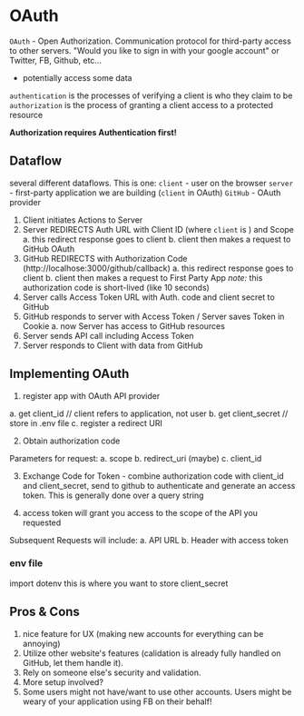 # OAuth
`OAuth` - Open Authorization.  Communication protocol for third-party access to other servers.
"Would you like to sign in with your google account" or Twitter, FB, Github, etc...

- potentially access some data

`authentication` is the processes of verifying a client is who they claim to be
`authorization` is the process of granting a client access to a protected resource

**Authorization requires Authentication first!**

## Dataflow
several different dataflows.  This is one:
`client` - user on the browser
`server` - first-party application we are building (`client` in OAuth)
`GitHub` - OAuth provider

1. Client initiates Actions to Server
2. Server REDIRECTS Auth URL with Client ID (where `client` is ) and Scope
  a. this redirect response goes to client
  b. client then makes a request to GitHub OAuth
3. GitHub REDIRECTS with Authorization Code (http://localhose:3000/github/callback)
  a. this redirect response goes to client
  b. client then makes a request to First Party App
  *note:* this authorization code is short-lived (like 10 seconds)
4. Server calls Access Token URL with Auth. code and client secret to GitHub
5. GitHub responds to server with Access Token / Server saves Token in Cookie
  a. now Server has access to GitHub resources
6. Server sends API call including Access Token
7. Server responds to Client with data from GitHub

## Implementing OAuth
1. register app with OAuth API provider

  a. get client_id            // client refers to application, not user
  b. get client_secret        // store in .env file
  c. register a redirect URI

2. Obtain authorization code

Parameters for request:
  a. scope
  b. redirect_uri (maybe)
  c. client_id

3. Exchange Code for Token - combine authorization code with client_id and client_secret, send to github to authenticate and generate an access token.  This is generally done over a query string

4. access token will grant you access to the scope of the API you requested

Subsequent Requests will include:
  a. API URL
  b. Header with access token

### env file
import dotenv
this is where you want to store client_secret

## Pros & Cons
1. nice feature for UX (making new accounts for everything can be annoying)
2. Utilize other website's features (calidation is already fully handled on GitHub, let them handle it).
3. Rely on someone else's security and validation.
4. More setup involved?
5. Some users might not have/want to use other accounts.  Users might be weary of your application using FB on their behalf!

